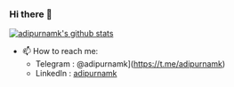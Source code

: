 ### Hi there 👋

<!--
**adipurnamk/adipurnamk** is a ✨ _special_ ✨ repository because its `README.md` (this file) appears on your GitHub profile.

Here are some ideas to get you started:

- 🔭 I’m currently working on ...
- 🌱 I’m currently learning ...
- 👯 I’m looking to collaborate on ...
- 🤔 I’m looking for help with ...
- 💬 Ask me about ...
- 😄 Pronouns: ...
- ⚡ Fun fact: ...
-->

[![adipurnamk's github stats](https://github-readme-stats.vercel.app/api?username=adipurnamk)](https://github.com/anuraghazra/github-readme-stats)
- 📫 How to reach me: 
  - Telegram : @adipurnamk](https://t.me/adipurnamk)
  - LinkedIn : [adipurnamk](https://www.linkedin.com/in/adipurnamk/)
